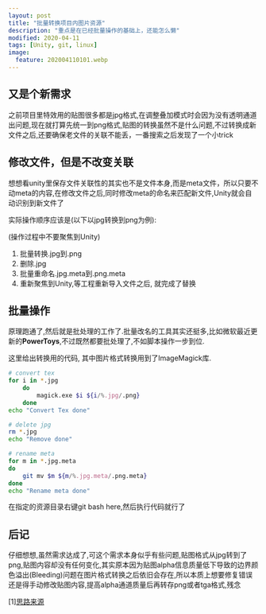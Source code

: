 ```yaml
---
layout: post
title: "批量转换项目内图片资源"
description: "重点是在已经批量操作的基础上，还能怎么懒"
modified: 2020-04-11
tags: [Unity, git, linux]
image:
  feature: 202004110101.webp
---
```


## 又是个新需求
之前项目里特效用的贴图很多都是jpg格式,在调整叠加模式时会因为没有透明通道出问题,现在就打算先统一到png格式,贴图的转换虽然不是什么问题,不过转换成新文件之后,还要确保老文件的关联不能丢，一番搜索之后发现了一个小trick

## 修改文件，但是不改变关联
想想看unity里保存文件关联性的其实也不是文件本身,而是meta文件，所以只要不动meta的内容,在修改文件之后,同时修改meta的命名来匹配新文件,Unity就会自动识别到新文件了

实际操作顺序应该是(以下以jpg转换到png为例):

(操作过程中不要聚焦到Unity)

  1.  批量转换.jpg到.png
  1.  删除.jpg
  1.  批量重命名.jpg.meta到.png.meta
  1.  重新聚焦到Unity,等工程重新导入文件之后, 就完成了替换

## 批量操作
原理跑通了,然后就是批处理的工作了.批量改名的工具其实还挺多,比如微软最近更新的**PowerToys**,不过既然都要批处理了,不如脚本操作一步到位.

这里给出转换用的代码, 其中图片格式转换用到了ImageMagick库.

```sh
# convert tex
for i in *.jpg
    do
        magick.exe $i ${i/%.jpg/.png}
    done
echo "Convert Tex done"

# delete jpg
rm *.jpg
echo "Remove done"

# rename meta
for m in *.jpg.meta
do
    git mv $m ${m/%.jpg.meta/.png.meta}
done
echo "Rename meta done"
```

在指定的资源目录右键git bash here,然后执行代码就行了

## 后记
仔细想想,虽然需求达成了,可这个需求本身似乎有些问题,贴图格式从jpg转到了png,贴图内容却没有任何变化,其实原本因为贴图alpha信息质量低下导致的边界颜色溢出(Bleeding)问题在图片格式转换之后依旧会存在,所以本质上想要修复错误还是得手动修改贴图内容,提高alpha通道质量后再转存png或者tga格式,残念

[1][思路来源](https://stackoverflow.com/questions/49071821/in-unity-i-want-to-bulk-convert-some-textures-from-tga-to-png-and-update-refe)
